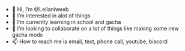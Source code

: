 - 👋 Hi, I’m @Leilaniweeb
- 👀 I’m interested in alot of things 
- 🌱 I’m currently learning in school and gacha 
- 💞️ I’m looking to collaborate on a lot of things like making some new gacha mods
- 📫 How to reach me is email, text, phone call, youtube, biscord 

<!---
Leilaniweeb/Leilaniweeb is a ✨ special ✨ repository because its `README.md` (this file) appears on your GitHub profile.
You can click the Preview link to take a look at your changes.
--->

